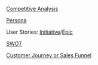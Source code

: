 [Competitive Analysis](/competitive-analysis)

[Persona](/persona)

User Stories: [Initiative](/initiative)/[Epic](/epic)

[SWOT](/SWOT)

[Customer Journey or Sales Funnel](/Customer%20Journey%20or%20Sales%20Funnel)
